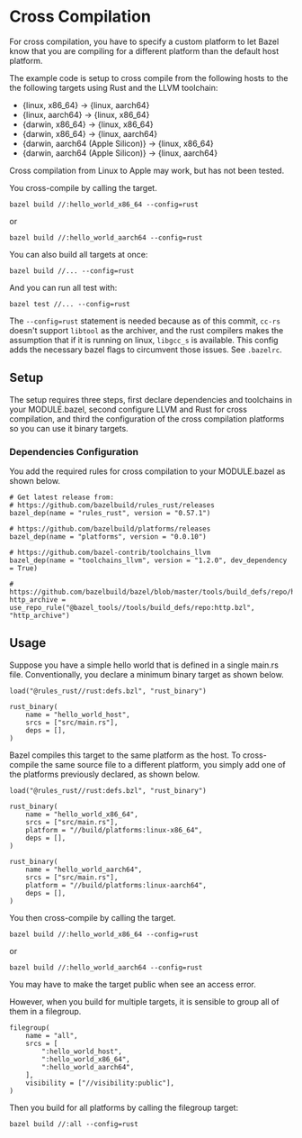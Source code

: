 <!--
Derived from bazelbuild/rules_rust (cross_compile example)
Copyright (c) The Bazel Authors, licensed under Apache-2.0
Modifications © 2025 Corentin Kerisit
-->

# Cross Compilation

For cross compilation, you have to specify a custom platform to let Bazel know that you are compiling for a different platform than the default host platform.

The example code is setup to cross compile from the following hosts to the the following targets using Rust and the LLVM toolchain:

* {linux, x86_64} -> {linux, aarch64}
* {linux, aarch64} -> {linux, x86_64}
* {darwin, x86_64} -> {linux, x86_64}
* {darwin, x86_64} -> {linux, aarch64}
* {darwin, aarch64 (Apple Silicon)} -> {linux, x86_64}
* {darwin, aarch64 (Apple Silicon)} -> {linux, aarch64}

Cross compilation from Linux to Apple may work, but has not been tested.

You cross-compile by calling the target.

`bazel build //:hello_world_x86_64 --config=rust`

or

`bazel build //:hello_world_aarch64 --config=rust`


You can also build all targets at once:


`bazel build //... --config=rust`

And you can run all test with:

`bazel test //... --config=rust`

The `--config=rust` statement is needed because as of this commit, `cc-rs` doesn't support `libtool` as the archiver, and the rust compilers makes the assumption that if it is running on linux, `libgcc_s` is available.
This config adds the necessary bazel flags to circumvent those issues. See `.bazelrc`.


## Setup

The setup requires three steps, first declare dependencies and toolchains in your MODULE.bazel, second configure LLVM and Rust for cross compilation, and third the configuration of the cross compilation platforms so you can use it binary targets.

### Dependencies Configuration

You add the required rules for cross compilation to your MODULE.bazel as shown below.

```Starlark
# Get latest release from:
# https://github.com/bazelbuild/rules_rust/releases
bazel_dep(name = "rules_rust", version = "0.57.1")

# https://github.com/bazelbuild/platforms/releases
bazel_dep(name = "platforms", version = "0.0.10")

# https://github.com/bazel-contrib/toolchains_llvm
bazel_dep(name = "toolchains_llvm", version = "1.2.0", dev_dependency = True)

# https://github.com/bazelbuild/bazel/blob/master/tools/build_defs/repo/http.bzl
http_archive = use_repo_rule("@bazel_tools//tools/build_defs/repo:http.bzl", "http_archive")
```

## Usage

Suppose you have a simple hello world that is defined in a single main.rs file. Conventionally, you declare a minimum
binary target as shown below.

```Starlark
load("@rules_rust//rust:defs.bzl", "rust_binary")

rust_binary(
    name = "hello_world_host",
    srcs = ["src/main.rs"],
    deps = [],
)
```

Bazel compiles this target to the same platform as the host. To cross-compile the same source file to a different
platform, you simply add one of the platforms previously declared, as shown below.

```Starlark
load("@rules_rust//rust:defs.bzl", "rust_binary")

rust_binary(
    name = "hello_world_x86_64",
    srcs = ["src/main.rs"],
    platform = "//build/platforms:linux-x86_64",
    deps = [],
)

rust_binary(
    name = "hello_world_aarch64",
    srcs = ["src/main.rs"],
    platform = "//build/platforms:linux-aarch64",
    deps = [],
)
```

You then cross-compile by calling the target.

`bazel build //:hello_world_x86_64 --config=rust`

or

`bazel build //:hello_world_aarch64 --config=rust`

You may have to make the target public when see an access error.

However, when you build for multiple targets, it is sensible to group all of them in a filegroup.

```Starlark
filegroup(
    name = "all",
    srcs = [
        ":hello_world_host",
        ":hello_world_x86_64",
        ":hello_world_aarch64",
    ],
    visibility = ["//visibility:public"],
)
```

Then you build for all platforms by calling the filegroup target:

`bazel build //:all --config=rust`
